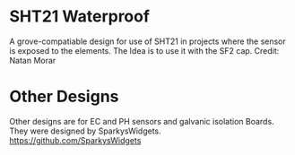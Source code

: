 
# SHT21 Waterproof
A grove-compatiable design for use of SHT21 in projects where the sensor is exposed to the elements. The Idea is to use it with the SF2 cap. 
Credit: Natan Morar

# Other Designs
Other designs are for EC and PH sensors and galvanic isolation Boards. 
They were designed by SparkysWidgets.
https://github.com/SparkysWidgets
